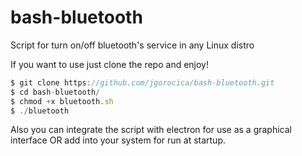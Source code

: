 # bash-bluetooth
Script for turn on/off bluetooth's service in any Linux distro

If you want to use just clone the repo and enjoy! 

```javascript
$ git clone https://github.com/jgorocica/bash-bluetooth.git
$ cd bash-bluetooth/ 
$ chmod +x bluetooth.sh 
$ ./bluetooth 
```

Also you can integrate the script with electron for use as a graphical interface OR add into your system for run at startup.

